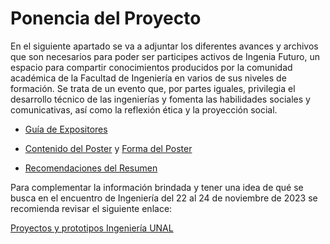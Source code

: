 # Ponencia del Proyecto

En el siguiente apartado se va a adjuntar los diferentes avances y archivos que son necesarios para poder ser participes activos
de Ingenia Futuro, un espacio para compartir conocimientos producidos por la comunidad académica de la Facultad de Ingeniería en 
varios de sus niveles de formación. Se trata de un evento que, por partes iguales, privilegia el desarrollo técnico de las 
ingenierías y fomenta las habilidades sociales y comunicativas, así como la reflexión ética y la proyección social. 

- [Guía de Expositores](https://github.com/JuanBui26/OJO_MECANICO/blob/main/Ingenia_Futuro/Protocolo%20Encuentro%202023-2S.pdf)

- [Contenido del Poster](https://github.com/JuanBui26/OJO_MECANICO/blob/main/Ingenia_Futuro/Instrucciones%20contenido%20del%20P%C3%B3ster.pdf) y [Forma del Poster](https://github.com/JuanBui26/OJO_MECANICO/blob/main/Ingenia_Futuro/Instrucciones%20forma%20del%20P%C3%B3ster.pdf)

- [Recomendaciones del Resumen](https://github.com/JuanBui26/OJO_MECANICO/blob/main/Ingenia_Futuro/Recomendaciones%20resumen.pdf)

Para complementar la información brindada y tener una idea de qué se busca en el encuentro de Ingeniería del 22 al 24 de
noviembre de 2023 se recomienda revisar el siguiente enlace:

[Proyectos y prototipos Ingeniería UNAL](https://ingenieria.unal.edu.co/proyectos_prototipos/historico)
